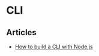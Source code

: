 # CLI

## Articles

- [How to build a CLI with Node.js](https://www.twilio.com/blog/how-to-build-a-cli-with-node-js)
